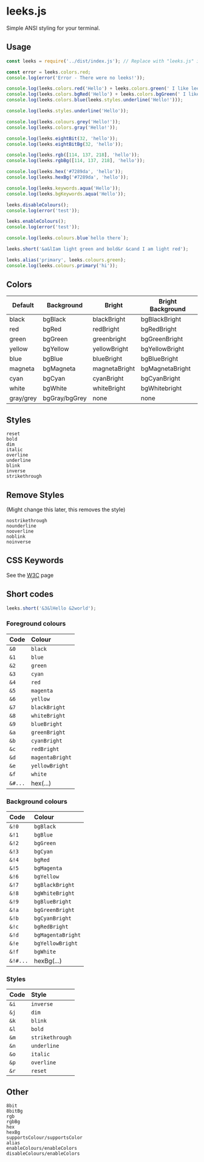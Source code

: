 # leeks.js
Simple ANSI styling for your terminal.

## Usage
```js
const leeks = require('../dist/index.js'); // Replace with "leeks.js" if not using from the Git repository

const error = leeks.colors.red;
console.log(error('Error - There were no leeks!'));

console.log(leeks.colors.red('Hello') + leeks.colors.green(' I like leeks!'));
console.log(leeks.colors.bgRed('Hello') + leeks.colors.bgGreen(' I like leeks!'));
console.log(leeks.colors.blue(leeks.styles.underline('Hello!')));

console.log(leeks.styles.underline('Hello'));

console.log(leeks.colours.grey('Hello!'));
console.log(leeks.colors.gray('Hello!'));

console.log(leeks.eightBit(32, 'hello'));
console.log(leeks.eightBitBg(32, 'hello'));

console.log(leeks.rgb([114, 137, 218], 'hello'));
console.log(leeks.rgbBg([114, 137, 218], 'hello'));

console.log(leeks.hex('#7289da', 'hello'));
console.log(leeks.hexBg('#7289da', 'hello'));

console.log(leeks.keywords.aqua('Hello'));
console.log(leeks.bgKeywords.aqua('Hello'));

leeks.disableColours();
console.log(error('test'));

leeks.enableColours();
console.log(error('test'));

console.log(leeks.colours.blue`hello there`);

leeks.short('&a&lIam light green and bold&r &cand I am light red');

leeks.alias('primary', leeks.colours.green);
console.log(leeks.colours.primary('hi'));
```
## Colors

Default | Background | Bright | Bright Background
--- | --- | --- | ---
black | bgBlack | blackBright | bgBlackBright
red | bgRed | redBright | bgRedBright
green | bgGreen | greenbright | bgGreenBright
yellow | bgYellow | yellowBright | bgYellowBright
blue | bgBlue | blueBright | bgBlueBright
magneta | bgMagneta | magnetaBright | bgMagnetaBright
cyan | bgCyan | cyanBright | bgCyanBright
white | bgWhite | whiteBright | bgWhitebright
gray/grey | bgGray/bgGrey | none | none

## Styles
```
reset
bold
dim
italic
overline
underline
blink
inverse
strikethrough
```

## Remove Styles
(Might change this later, this removes the style)

```
nostrikethrough
nounderline
nooverline
noblink
noinverse
```

## CSS Keywords
See the [W3C](https://www.w3.org/wiki/CSS/Properties/color/keywords) page

## Short codes

```js
leeks.short('&3&lHello &2world');
```

### Foreground colours

|Code    |Colour         |
|:-------|:--------------|
|`&0`    |`black`        |
|`&1`    |`blue`         |
|`&2`    |`green`        |
|`&3`    |`cyan`         |
|`&4`    |`red`          |
|`&5`    |`magenta`      |
|`&6`    |`yellow`       |
|`&7`    |`blackBright`  |
|`&8`    |`whiteBright`  |
|`&9`    |`blueBright`   |
|`&a`    |`greenBright`  |
|`&b`    |`cyanBright`   |
|`&c`    |`redBright`    |
|`&d`    |`magentaBright`|
|`&e`    |`yellowBright` |
|`&f`    |`white`        |
|`&#...` |hex(...)       |

### Background colours

|Code    |Colour           |
|:-------|:----------------|
|`&!0`   |`bgBlack`        |
|`&!1`   |`bgBlue`         |
|`&!2`   |`bgGreen`        |
|`&!3`   |`bgCyan`         |
|`&!4`   |`bgRed`          |
|`&!5`   |`bgMagenta`      |
|`&!6`   |`bgYellow`       |
|`&!7`   |`bgBlackBright`  |
|`&!8`   |`bgWhiteBright`  |
|`&!9`   |`bgBlueBright`   |
|`&!a`   |`bgGreenBright`  |
|`&!b`   |`bgCyanBright`   |
|`&!c`   |`bgRedBright`    |
|`&!d`   |`bgMagentaBright`|
|`&!e`   |`bgYellowBright` |
|`&!f`   |`bgWhite`        |
|`&!#...`|hexBg(...)       |

### Styles

|Code    |Style |
|:-------|:--------------|
|`&i`	 |`inverse`      |
|`&j`	 |`dim`          |
|`&k`	 |`blink`        |
|`&l`	 |`bold`         |
|`&m`	 |`strikethrough`|
|`&n`	 |`underline`    |
|`&o`	 |`italic`       |
|`&p`	 |`overline`     |
|`&r`	 |`reset`        |


## Other
```
8bit
8bitBg
rgb
rgbBg
hex
hexBg
supportsColour/supportsColor
alias
enableColours/enableColors
disableColours/enableColors
```
